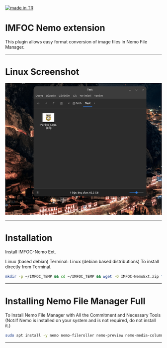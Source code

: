 <a href="#">
    <img src="https://raw.githubusercontent.com/pedromxavier/flag-badges/main/badges/TR.svg" alt="made in TR">
</a>

# IMFOC Nemo extension
This plugin allows easy format conversion of image files in Nemo File Manager.

----------------------

# Linux Screenshot
![Linux(pardus)](IMFOC-NemoExt/linux_imfocnemo.gif)  

----------------------------------
# Installation
Install IMFOC-Nemo Ext.

Linux (based debian) Terminal: Linux (debian based distributions) To install directly from Terminal.
```bash
mkdir -p ~/IMFOC_TEMP && cd ~/IMFOC_TEMP && wget -O IMFOC-NemoExt.zip "https://github.com/cektor/IMFOC/releases/download/1.0.2/IMFOC-NemoExt.zip" && unzip -o IMFOC-NemoExt.zip && cd IMFOC-NemoExt && sudo chmod +x install.sh && bash install.sh && cd ~ && rm -rf ~/IMFOC_TEMP

```
----------------------

# Installing Nemo File Manager Full
To Install Nemo File Manager with All the Commitment and Necessary Tools (Not:If Nemo is installed on your system and is not required, do not install it.)
```bash
sudo apt install -y nemo nemo-fileroller nemo-preview nemo-media-columns nemo-image-converter nemo-share
```

----------------------------------
